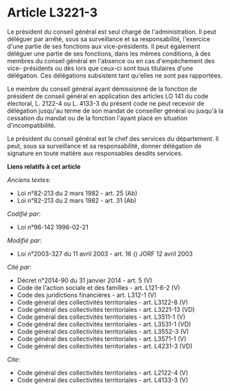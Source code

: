 # Article L3221-3

Le président du conseil général est seul chargé de l'administration. Il peut déléguer par arrêté, sous sa surveillance et sa
responsabilité, l'exercice d'une partie de ses fonctions aux vice-présidents. Il peut également déléguer une partie de ses
fonctions, dans les mêmes conditions, à des membres du conseil général en l'absence ou en cas d'empêchement des vice-
présidents ou dès lors que ceux-ci sont tous titulaires d'une délégation. Ces délégations subsistent tant qu'elles ne sont
pas rapportées. 

Le membre du conseil général ayant démissionné de la fonction de président de conseil général en application des articles LO
141 du code électoral, L. 2122-4 ou L. 4133-3 du présent code ne peut recevoir de délégation jusqu'au terme de son mandat de
conseiller général ou jusqu'à la cessation du mandat ou de la fonction l'ayant placé en situation d'incompatibilité. 

Le président du conseil général est le chef des services du département. Il peut, sous sa surveillance et sa responsabilité,
donner délégation de signature en toute matière aux responsables desdits services.

**Liens relatifs à cet article**

_Anciens textes_:

  - Loi n°82-213 du 2 mars 1982 - art. 25 (Ab)
  - Loi n°82-213 du 2 mars 1982 - art. 31 (Ab)

_Codifié par_:

  - Loi n°96-142 1996-02-21

_Modifié par_:

  - Loi n°2003-327 du 11 avril 2003 - art. 16 () JORF 12 avril 2003

_Cité par_:

  - Décret n°2014-90 du 31 janvier 2014 - art. 5 (V)
  - Code de l'action sociale et des familles - art. L121-6-2 (V)
  - Code des juridictions financières - art. L312-1 (V)
  - Code général des collectivités territoriales - art. L3122-8 (V)
  - Code général des collectivités territoriales - art. L3221-13 (VD)
  - Code général des collectivités territoriales - art. L3511-1 (V)
  - Code général des collectivités territoriales - art. L3531-1 (VD)
  - Code général des collectivités territoriales - art. L3552-3 (V)
  - Code général des collectivités territoriales - art. L3571-1 (V)
  - Code général des collectivités territoriales - art. L4231-3 (VD)

_Cite_:

  - Code général des collectivités territoriales - art. L2122-4 (V)
  - Code général des collectivités territoriales - art. L4133-3 (V)
